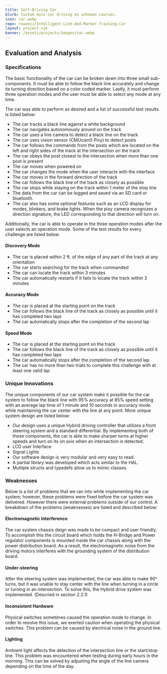 ```yaml
---
title: Self-Driving Car
blurb: Custom mini-car driving on unknown courses.
icon: car.webp
repo: rauenzi/Intelligent-Line-And-Marker-Tracking-Car
layout: project.njk
banner: /assets/projects/images/car.webp
---
```


## Evaluation and Analysis
### Specifications

The basic functionality of the car can be broken down into three small sub-components. It must be able to follow the black line accurately and change its turning direction based on a color coded marker. Lastly, it must perform three operation modes and the user must be able to select any mode at any time.

The car was able to perform as desired and a list of successful test results is listed below:

 - The car tracks a black line against a white background
 - The car navigates autonomously around on the track 
 - The car uses a line camera to detect a black line on the track 
 - The car uses vision sensor (CMUcam5 Pixy) to detect posts 
 - The car follows the commands from the posts which are located on the left and right sides of the track at the intersection on the track 
 - The car obeys the post closest to the intersection when more than one post is present 
 - The car moves when powered on 
 - The car changes the mode when the user interacts with the interface 
 - The car moves in the forward direction of the track 
 - The car follows the black line of the track as closely as possible 
 - The car stops while staying on the track within 1 meter of the stop line 
 - The data from the car can be logged and saved via an SD card or bluetooth. 
 - The car also has some optional features such as an LCD display for modes, blinkers, and brake lights. When the pixy camera recognizes a direction signature, the LED corresponding to that direction will turn on.

Additionally, the car is able to operate in the three operation modes after the user selects an operation mode. Some of the test results for every challenge are listed below.
#### Discovery Mode
 - The car is placed within 2 ft. of the edge of any part of the track at any orientation 
 - The car starts searching for the track when commanded 
 - The car can locate the track within 3 minutes 
 - The car automatically restarts if it fails to locate the track within 3 minutes 

#### Accuracy Mode
 - The car is placed at the starting point on the track 
 - The car follows the black line of the track as closely as possible until it has completed two laps 
 - The car automatically stops after the completion of the second lap 

#### Speed Mode
 - The car is placed at the starting point on the track 
 - The car follows the black line of the track as closely as possible until it has completed two laps 
 - The car automatically stops after the completion of the second lap 
 - The car has no more than two trials to complete this challenge with at least one valid lap 

### Unique Innovations

The unique components of our car system make it possible for the car system to follow the black line with 95% accuracy at 85% speed setting with an average lap time of 1 minute and 10 seconds in accuracy mode while maintaining the car center with the line at any point. More unique system design are listed below:
 - Our design uses a unique Hybrid driving controller that utilizes a front steering system and a standard differential. By implementing both of these components, the car is able to make sharper turns at higher speeds and turn on its on axis when an intersection is detected.
 - LCD user Interface 
 - Signal Lights
 - Our software design is very modular and very easy to read.
 - A partial library was developed which acts similar to the HAL.
 - Multiple structs and typedefs allow us to mimic classes.

### Weaknesses

Below is a list of problems that we ran into while implementing the car system; however, these problems were fixed before the car system was delivered. However there were external problems outside of our control. A breakdown of the problems (weaknesses) are listed and described below:

#### Electromagnetic Interference
The car system chassis deign was made to be compact and user friendly. To accomplish this the circuit board which holds the H-Bridge and Power regulator components is mounted inside the car chassis along with the power distribution board.  As a result, the electromagnetic noise from the driving motors interferes with the grounding system of the distribution board.  

#### Under-steering
After the steering system was implemented, the car was able to make 90ᵒ turns, but it was unable to stay center with the line when turning in a circle or turning in an intersection. To solve this, the Hybrid drive system was implemented. (Descried in section 2.2.1) 

#### Inconsistent Hardware
Physical switches sometimes caused the operation mode to change. In order to resolve this issue, we exerted caution when operating the physical switches. This problem can be caused by electrical noise in the ground line.

#### Lighting
Ambient light affects the detection of the intersection line or the start/stop line. This problem was encountered when testing during early hours in the morning. This can be solved by adjusting the angle of the line camera depending on the time of the day. 
